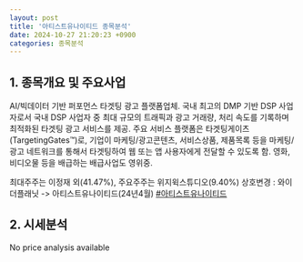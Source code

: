 ```yaml
---
layout: post
title: '아티스트유나이티드 종목분석'
date: 2024-10-27 21:20:23 +0900
categories: 종목분석
---
```


## 1. 종목개요 및 주요사업

AI/빅데이터 기반 퍼포먼스 타겟팅 광고 플랫폼업체. 국내 최고의 DMP 기반 DSP 사업자로서 국내 DSP 사업자 중 최대 규모의 트래픽과 광고 거래량, 처리 속도를 기록하며 최적화된 타겟팅 광고 서비스를 제공. 주요 서비스 플랫폼은 타겟팅게이츠(TargetingGates™)로, 기업이 마케팅/광고콘텐츠, 서비스상품, 제품목록 등을 마케팅/광고 네트워크를 통해서 타겟팅하여 웹 또는 앱 사용자에게 전달할 수 있도록 함. 영화, 비디오물 등을 배급하는 배급사업도 영위중.

최대주주는 이정재 외(41.47%), 주요주주는 위지윅스튜디오(9.40%) 상호변경 : 와이더플래닛 -> 아티스트유나이티드(24년4월)
[#아티스트유나이티드](#)

## 2. 시세분석

No price analysis available
